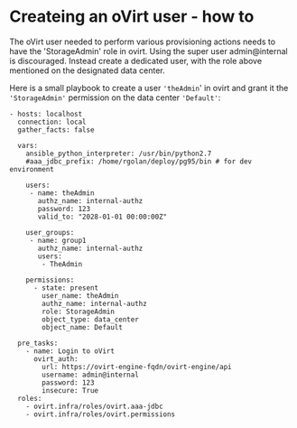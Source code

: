 # Createing an oVirt user - how to

The oVirt user needed to perform various provisioning actions needs to have the 'StorageAdmin' role in ovirt.
Using the super user admin@internal is discouraged. Instead create a dedicated user, with the role above mentioned
on the designated data center.

Here is a small playbook to create a user `'theAdmin`' in ovirt and grant it the `'StorageAdmin'` permission on the data center `'Default'`:

```
- hosts: localhost
  connection: local
  gather_facts: false

  vars:
    ansible_python_interpreter: /usr/bin/python2.7
    #aaa_jdbc_prefix: /home/rgolan/deploy/pg95/bin # for dev environment

    users:
     - name: theAdmin
       authz_name: internal-authz
       password: 123
       valid_to: "2028-01-01 00:00:00Z"

    user_groups:
     - name: group1
       authz_name: internal-authz
       users:
        - TheAdmin

    permissions:
      - state: present
        user_name: theAdmin
        authz_name: internal-authz
        role: StorageAdmin
        object_type: data_center
        object_name: Default

  pre_tasks:
    - name: Login to oVirt
      ovirt_auth:
        url: https://ovirt-engine-fqdn/ovirt-engine/api
        username: admin@internal
        password: 123
        insecure: True
  roles:
    - ovirt.infra/roles/ovirt.aaa-jdbc
    - ovirt.infra/roles/ovirt.permissions
```